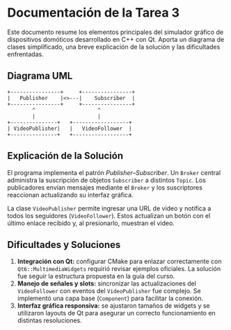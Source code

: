 # Documentación de la Tarea 3

Este documento resume los elementos principales del simulador gráfico de dispositivos domóticos desarrollado en C++ con Qt. Aporta un diagrama de clases simplificado, una breve explicación de la solución y las dificultades enfrentadas.

## Diagrama UML

```text
+----------------+     +----------------+
|   Publisher    |<>---|    Subscriber  |
+----------------+     +----------------+
        ^                    ^
        |                    |
+---------------+   +------------------+
| VideoPublisher|   |   VideoFollower  |
+---------------+   +------------------+
```

## Explicación de la Solución

El programa implementa el patrón *Publisher–Subscriber*. Un `Broker` central administra la suscripción de objetos `Subscriber` a distintos `Topic`. Los publicadores envían mensajes mediante el `Broker` y los suscriptores reaccionan actualizando su interfaz gráfica.

La clase `VideoPublisher` permite ingresar una URL de video y notifica a todos los seguidores (`VideoFollower`). Estos actualizan un botón con el último enlace recibido y, al presionarlo, muestran el video.

## Dificultades y Soluciones

1. **Integración con Qt:** configurar CMake para enlazar correctamente con `Qt6::MultimediaWidgets` requirió revisar ejemplos oficiales. La solución fue seguir la estructura propuesta en la guía del curso.
2. **Manejo de señales y slots:** sincronizar las actualizaciones del `VideoFollower` con eventos del `VideoPublisher` fue complejo. Se implementó una capa base (`Component`) para facilitar la conexión.
3. **Interfaz gráfica responsiva:** se ajustaron tamaños de widgets y se utilizaron layouts de Qt para asegurar un correcto funcionamiento en distintas resoluciones.